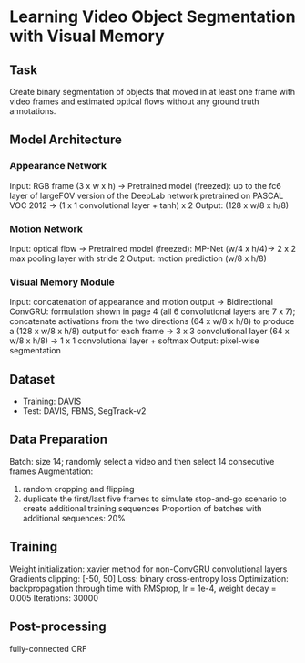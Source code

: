 # Learning Video Object Segmentation with Visual Memory

## Task
Create binary segmentation of objects that moved in at least one frame with video frames and estimated optical flows without any ground truth annotations.

## Model Architecture

### Appearance Network
Input: RGB frame (3 x w x h) ->
Pretrained model (freezed): up to the fc6 layer of largeFOV version of the DeepLab network pretrained on PASCAL VOC 2012 ->
(1 x 1 convolutional layer + tanh) x 2
Output: (128 x w/8 x h/8)

### Motion Network
Input: optical flow ->
Pretrained model (freezed): MP-Net (w/4 x h/4)->
2 x 2 max pooling layer with stride 2
Output: motion prediction (w/8 x h/8)

### Visual Memory Module
Input: concatenation of appearance and motion output ->
Bidirectional ConvGRU: formulation shown in page 4 (all 6 convolutional layers are 7 x 7); concatenate activations from the two directions (64 x w/8 x h/8) to produce a (128 x w/8 x h/8) output for each frame ->
3 x 3 convolutional layer (64 x w/8 x h/8) ->
1 x 1 convolutional layer + softmax
Output: pixel-wise segmentation 

## Dataset
* Training: DAVIS
* Test: DAVIS, FBMS, SegTrack-v2

## Data Preparation
Batch: size 14; randomly select a video and then select 14 consecutive frames
Augmentation: 
1. random cropping and flipping
2. duplicate the first/last five frames to simulate stop-and-go scenario to create additional training sequences
Proportion of batches with additional sequences: 20%

## Training
Weight initialization: xavier method for non-ConvGRU convolutional layers
Gradients clipping: [-50, 50]
Loss: binary cross-entropy loss
Optimization: backpropagation through time with RMSprop, lr = 1e-4, weight decay = 0.005
Iterations: 30000

## Post-processing
fully-connected CRF
